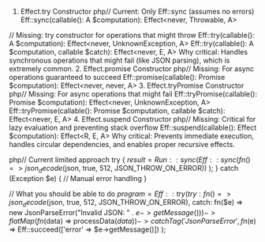 1. Effect.try Constructor
php// Current: Only Eff::sync (assumes no errors)
Eff::sync(callable(): A $computation): Effect<never, Throwable, A>

// Missing: try constructor for operations that might throw
Eff::try(callable(): A $computation): Effect<never, UnknownException, A>
Eff::try(callable(): A $computation, callable $catch): Effect<never, E, A>
Why critical: Handles synchronous operations that might fail (like JSON parsing), which is extremely common.
2. Effect.promise Constructor
php// Missing: For async operations guaranteed to succeed
Eff::promise(callable(): Promise $computation): Effect<never, never, A>
3. Effect.tryPromise Constructor
php// Missing: For async operations that might fail
Eff::tryPromise(callable(): Promise $computation): Effect<never, UnknownException, A>
Eff::tryPromise(callable(): Promise $computation, callable $catch): Effect<never, E, A>
4. Effect.suspend Constructor
php// Missing: Critical for lazy evaluation and preventing stack overflow
Eff::suspend(callable(): Effect $computation): Effect<R, E, A>
Why critical: Prevents immediate execution, handles circular dependencies, and enables proper recursive effects.

php// Current limited approach
try {
    $result = Run::sync(
        Eff::sync(fn() => json_decode($json, true, 512, JSON_THROW_ON_ERROR))
    );
} catch (Exception $e) {
    // Manual error handling
}

// What you should be able to do
$program = Eff::try(
    try: fn() => json_decode($json, true, 512, JSON_THROW_ON_ERROR),
    catch: fn($e) => new JsonParseError("Invalid JSON: " . $e->getMessage())
)->flatMap(fn($data) => 
    processData($data)
)->catchTag('JsonParseError', fn($e) => 
    Eff::succeed(['error' => $e->getMessage()])
);

